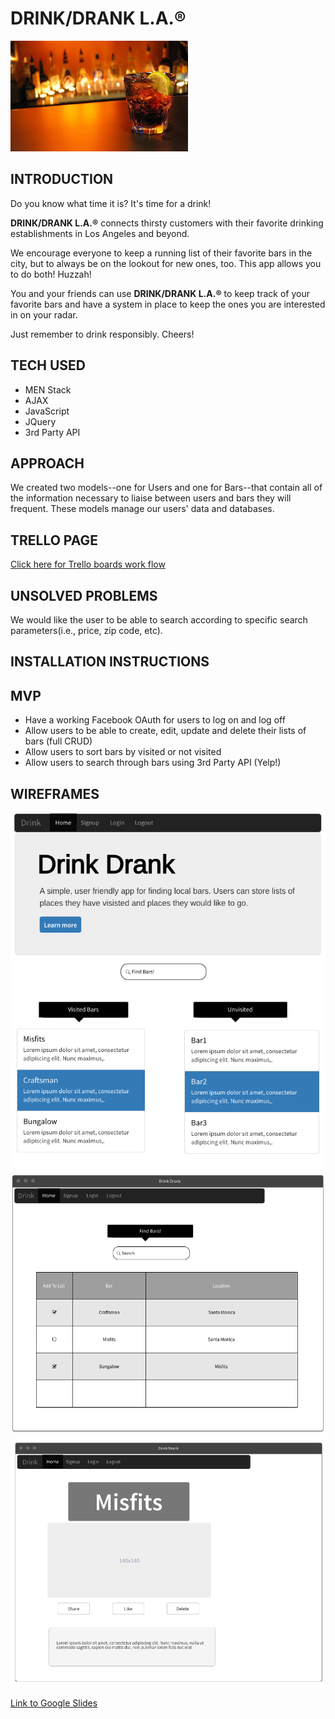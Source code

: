 # DRINK/DRANK L.A.®

![wireframe](./assets/images/drink.jpeg)

## INTRODUCTION

Do you know what time it is? It's time for a drink!

**DRINK/DRANK L.A.®** connects thirsty customers with their favorite drinking establishments in Los Angeles and beyond.

We encourage everyone to keep a running list of their favorite bars in the city, but to always be on the lookout for new ones, too. This app allows you to do both! Huzzah!

You and your friends can use **DRINK/DRANK L.A.®** to keep track of your favorite bars and have a system in place to keep the ones you are interested in on your radar.

Just remember to drink responsibly. Cheers!

## TECH USED

* MEN Stack
* AJAX
* JavaScript
* JQuery
* 3rd Party API


## APPROACH

We created two models--one for Users and one for Bars--that contain all of the information necessary to liaise between users and bars they will frequent. These models manage our users' data and databases.


## TRELLO PAGE

[Click here for Trello boards work flow](https://trello.com/b/4enMQKYM/project-3)

## UNSOLVED PROBLEMS

We would like the user to be able to search according to specific search parameters(i.e., price, zip code, etc).

## INSTALLATION INSTRUCTIONS



## MVP

* Have a working Facebook OAuth for users to log on and log off
* Allow users to be able to create, edit, update and delete their lists of bars (full CRUD)
* Allow users to sort bars by visited or not visited
* Allow users to search through bars using 3rd Party API (Yelp!)



## WIREFRAMES
![wireframe1](./assets/images/splash.png)
![wireframe2](./assets/images/search.png)
![wireframe3](./assets/images/info.png)


[Link to Google Slides](https://docs.google.com/presentation/d/1uxT85MbGpy_QfKzctI9AatGsZRO34L84ZMVZXQwaQFs/edit?usp=sharing)